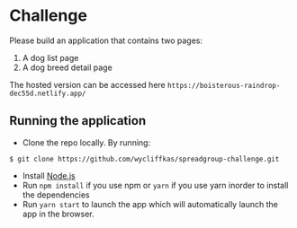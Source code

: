 # Challenge
Please build an application that contains two pages:
1. A dog list page
2. A dog breed detail page

The hosted version can be accessed here ```https://boisterous-raindrop-dec55d.netlify.app/```
## Running the application
- Clone the repo locally. By running:
```
$ git clone https://github.com/wycliffkas/spreadgroup-challenge.git
```
- Install [Node.js](https://nodejs.org/en/)
- Run `npm install` if you use npm or `yarn` if you use yarn inorder to install the dependencies
- Run `yarn start` to launch the app which will automatically launch the app in the browser.
